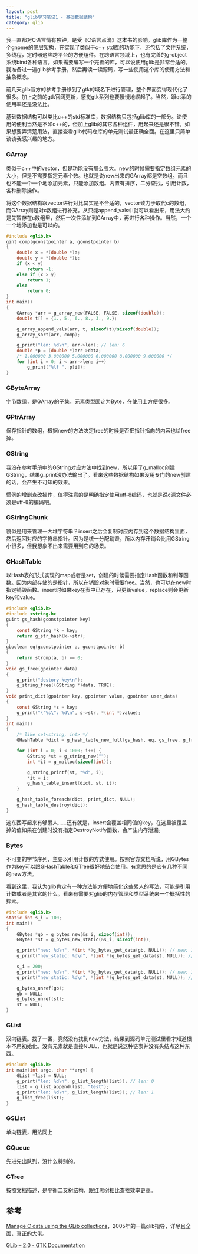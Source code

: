 ```yaml
---
layout: post
title: "glib学习笔记1 - 基础数据结构"
category: glib
---
```


我一直都对C语言情有独钟，是受《C语言点滴》这本书的影响。glib库作为一整个gnome的底层架构，在实现了类似于c++ std库的功能下，还包括了文件系统，多线程，定时器这些跨平台的方便组件。在跨语言领域上，也有完善的g-object系统bind各种语言。如果需要编写一个完善的库，可以说使用glib是非常合适的。我准备过一遍glib参考手册，然后再读一读源码，写一些使用这个库的使用方法和抽象概念。

前几天glib官方的参考手册移到了gtk的域名下进行管理，整个界面变得现代化了很多。加上之前的gtk官网更新，感觉gtk系列也要慢慢地崛起了。当然，跟qt系的使用率还是没法比。

基础数据结构可以类比c++的std标准库，数据结构只包括glib库的一部分。论使用的便利当然是不如c++的，但加上glib的其它各种组件，用起来还是很不错。如果想要弄清楚用法，直接查看glib代码仓库的单元测试最正确全面。在这里只简单谈谈我感兴趣的地方。

### GArray
类似于c++中的vector，但是功能没有那么强大。new的时候需要指定数组元素的大小，但是不需要指定元素个数。也就是说new出来的GArray都是空数组。而且也不能一个一个地添加元素，只能添加数组。内置有排序，二分查找，引用计数，各种删除操作。

将这个数据结构跟vector进行对比其实是不合适的，vector致力于取代c的数组，而GArray则是对c数组进行补充。从只能append_vals中就可以看出来，用法大约是先暂存在c数组里，然后一次性添加到GArray中，再进行各种操作。当然，一个一个地添加也是可以的。

``` c
#include <glib.h>
gint comp(gconstpointer a, gconstpointer b)
{
	double x = *(double *)a;
	double y = *(double *)b;
	if (x < y)
		return -1;
	else if (x > y)
		return 1;
	else
		return 0;
}
int main()
{
	GArray *arr = g_array_new(FALSE, FALSE, sizeof(double));
	double t[] = {1., 5., 6., 8., 3., 9.};

	g_array_append_vals(arr, t, sizeof(t)/sizeof(double));
	g_array_sort(arr, comp);

	g_print("len: %d\n", arr->len); // len: 6
	double *p = (double *)arr->data;
	/* 1.000000 3.000000 5.000000 6.000000 8.000000 9.000000 */
	for (int i = 0; i < arr->len; i++)
		g_print("%lf ", p[i]);
}
```

### GByteArray
字节数组，是GArray的子集，元素类型固定为Byte，在使用上方便很多。

### GPtrArray
保存指针的数组，根据new的方法决定free的时候是否把指针指向的内容也给free掉。

### GString
我没在参考手册中的GString对应方法中找到new，所以用了g_malloc创建GString，结果g_print没办法输出了。看来这些数据结构如果没用专门的new创建的话，会产生不可知的效果。

惯例的增删查改操作，值得注意的是明确指定使用utf-8编码，也就是说c源文件必须是utf-8的编码吧。

### GStringChunk
貌似是用来管理一大堆字符串？insert之后会复制对应内存到这个数据结构里面，然后返回对应的字符串指针。因为是统一分配销毁，所以内存开销会比用GString小很多，但我想象不出来需要用到它的场景。

### GHashTable
以Hash表的形式实现的map或者是set，创建的时候需要指定Hash函数和判等函数。因为内部存储的是指针，所以在销毁对象时需要free。当然，也可以在new时指定销毁函数。insert时如果key在表中已存在，只更新value，replace则会更新key和value。

``` c
#include <glib.h>
#include <string.h>
guint gs_hash(gconstpointer key)
{
	const GString *k = key;
	return g_str_hash(k->str);
}
gboolean eq(gconstpointer a, gconstpointer b)
{
	return strcmp(a, b) == 0;
}
void gs_free(gpointer data)
{
	g_print("destory key\n");
	g_string_free((GString *)data, TRUE);
}
void print_dict(gpointer key, gpointer value, gpointer user_data)
{
	const GString *s = key;
	g_print("\"%s\": %d\n", s->str, *(int *)value);
}
int main()
{
	/* like set<string, int> */
	GHashTable *dict = g_hash_table_new_full(gs_hash, eq, gs_free, g_free);

	for (int i = 0; i < 1000; i++) {
		GString *st = g_string_new("");
		int *it = g_malloc(sizeof(int));

		g_string_printf(st, "%d", i);
		*it = i;
		g_hash_table_insert(dict, st, it);
	}

	g_hash_table_foreach(dict, print_dict, NULL);
	g_hash_table_destroy(dict);
}
```

这东西写起来有够累人……还有就是，insert会覆盖相同值的key，在这里被覆盖掉的值如果在创建时没有指定DestroyNotify函数，会产生内存泄漏。

### Bytes
不可变的字节序列，主要以引用计数的方式使用。按照官方文档所说，用GBytes作为key可以跟GHashTable和GTree很好地结合使用。有意思的是它有几种不同的new方法。

看到这里，我认为glib肯定有一种方法能方便地简化这些累人的写法，可能是引用计数或者是其它的什么。看来有需要对glib的内存管理和类型系统来一个概括性的探索。

``` c
#include <glib.h>
static int s_i = 100;
int main()
{
	GBytes *gb = g_bytes_new(&s_i, sizeof(int));
	GBytes *st = g_bytes_new_static(&s_i, sizeof(int));

	g_print("new: %d\n", *(int *)g_bytes_get_data(gb, NULL)); // new: 100
	g_print("new_static: %d\n", *(int *)g_bytes_get_data(st, NULL)); // new_static: 100

	s_i = 200;
	g_print("new: %d\n", *(int *)g_bytes_get_data(gb, NULL)); // new: 100
	g_print("new_static: %d\n", *(int *)g_bytes_get_data(st, NULL)); // new_static: 200

	g_bytes_unref(gb);
	gb = NULL;
	g_bytes_unref(st);
	st = NULL;
}
```

### GList
双向链表。找了一番，竟然没有找到new方法，结果到源码单元测试里看才知道根本不用初始化。没有元素就是直接NULL，也就是说这种链表并没有头结点这种东西。

``` c
#include <glib.h>
int main(int argc, char **argv) {
	GList *list = NULL;
	g_print("len: %d\n", g_list_length(list)); // len: 0
	list = g_list_append(list, "test");
	g_print("len: %d\n", g_list_length(list)); // len: 1
	g_list_free(list);
}

```

### GSList
单向链表，用法同上

### GQueue
先进先出队列，没什么特别的。

### GTree
按照文档描述，是平衡二叉树结构，跟红黑树相比查找效率更高。

## 参考
[Manage C data using the GLib collections](https://developer.ibm.com/tutorials/l-glib/)，2005年的一篇glib指导，详尽且全面，真正的大佬。

[GLib – 2.0 - GTK Documentation](https://docs.gtk.org/glib/index.html)
